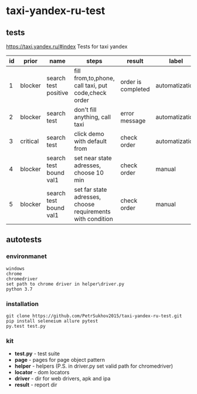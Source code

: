 # taxi-yandex-ru-test

## tests

https://taxi.yandex.ru/#index
Tests for taxi yandex

|id   |prior   |name   |steps   |result   |label|
| --- | ------ | ----- | ------ | ------- | --- |
| 1  | blocker  | search test positive | fill from,to,phone, call taxi, put code,check order  |  order is completed | automatization|
| 2 | blocker  | search test  | don't fill anything, call taxi  | error message  | automatization|
| 3  |  critical | search test   | click demo with default from  | check order  | automatization|
| 4  |  blocker | search test bound val1  | set near state adresses, choose  10 min  | check order  | manual|
| 5  |  blocker | search test  bound val1  | set far state adresses, choose requirements with condition | check order  | manual|

## autotests
### environmanet
```
windows
chrome
chromedriver
set path to chrome driver in helper\driver.py
python 3.7
```
### installation
```
git clone https://github.com/PetrSukhov2015/taxi-yandex-ru-test.git
pip install seleneium allure pytest
py.test test.py
```

### kit
- **test.py** - test suite
- **page** - pages for page object pattern
- **helper** - helpers (P.S. in driver.py set valid path for chromedriver)
- **locator** - dom locators
- **driver** - dir for web drivers, apk and ipa
- **result** - report dir

